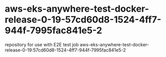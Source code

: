 # aws-eks-anywhere-test-docker-release-0-19-57cd60d8-1524-4ff7-944f-7995fac841e5-2
repository for use with E2E test job aws-eks-anywhere-test-docker-release-0-19:57cd60d8-1524-4ff7-944f-7995fac841e5-2
